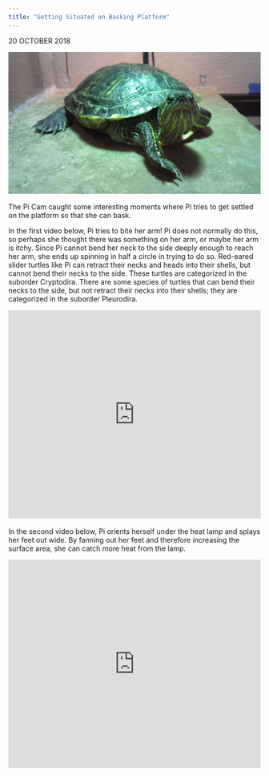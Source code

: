 ```yaml
---
title: "Getting Situated on Basking Platform"
---
```


20 OCTOBER 2018

![Pi on Platform](/assets/imgs/20180729_124003-compressed.jpg)

The Pi Cam caught some interesting moments where Pi tries to get settled on the platform so that she can bask.

In the first video below, Pi tries to bite her arm! Pi does not normally do this, so perhaps she thought there was something on her arm, or maybe her arm is itchy. Since Pi cannot bend her neck to the side deeply enough to reach her arm, she ends up spinning in half a circle in trying to do so. Red-eared slider turtles like Pi can retract their necks and heads into their shells, but cannot bend their necks to the side. These turtles are categorized in the suborder Cryptodira. There are some species of turtles that can bend their necks to the side, but not retract their necks into their shells; they are categorized in the suborder Pleurodira.

<iframe style="max-width:100%" width="740" height="416" src="https://www.youtube.com/embed/AbtIght-4As" title="YouTube video player" frameborder="0" allow="accelerometer; autoplay; clipboard-write; encrypted-media; gyroscope; picture-in-picture" allowfullscreen></iframe>

In the second video below, Pi orients herself under the heat lamp and splays her feet out wide. By fanning out her feet and therefore increasing the surface area, she can catch more heat from the lamp.

<iframe style="max-width:100%" width="740" height="416" src="https://www.youtube.com/embed/u7qcGs3yAzQ" title="YouTube video player" frameborder="0" allow="accelerometer; autoplay; clipboard-write; encrypted-media; gyroscope; picture-in-picture" allowfullscreen></iframe>